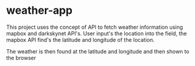 # weather-app

This project uses the concept of API to fetch weather information using mapbox and darkskynet API's.
User input's the location into the field, the mapbox API find's the latitude and longitude of the location.

The weather is then found at the latitude and longitude and then shown to the browser

